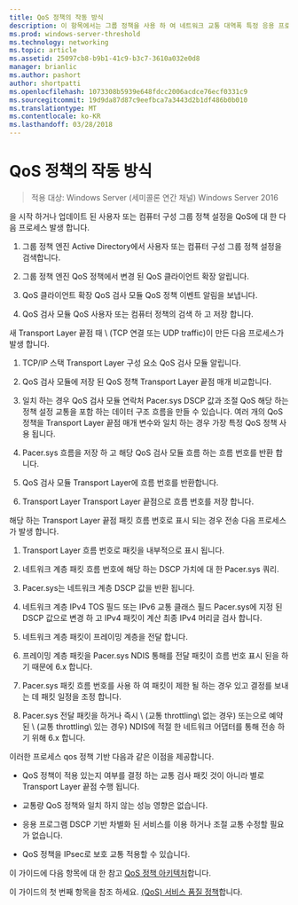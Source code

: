 ```yaml
---
title: QoS 정책의 작동 방식
description: 이 항목에서는 그룹 정책을 사용 하 여 네트워크 교통 대역폭 특정 응용 프로그램 및 Windows Server 2016 서비스의 우선 순위를 지정할 수 있습니다 (QoS) 서비스 품질 정책의 소개 합니다.
ms.prod: windows-server-threshold
ms.technology: networking
ms.topic: article
ms.assetid: 25097cb8-b9b1-41c9-b3c7-3610a032e0d8
manager: brianlic
ms.author: pashort
author: shortpatti
ms.openlocfilehash: 1073308b5939e648fdcc2006acdce76ecf0331c9
ms.sourcegitcommit: 19d9da87d87c9eefbca7a3443d2b1df486b0b010
ms.translationtype: MT
ms.contentlocale: ko-KR
ms.lasthandoff: 03/28/2018
---
```

# <a name="how-qos-policy-works"></a>QoS 정책의 작동 방식

>적용 대상: Windows Server (세미콜론 연간 채널) Windows Server 2016

을 시작 하거나 업데이트 된 사용자 또는 컴퓨터 구성 그룹 정책 설정을 QoS에 대 한 다음 프로세스 발생 합니다.

1. 그룹 정책 엔진 Active Directory에서 사용자 또는 컴퓨터 구성 그룹 정책 설정을 검색합니다.

2. 그룹 정책 엔진 QoS 정책에서 변경 된 QoS 클라이언트 확장 알립니다.

3. QoS 클라이언트 확장 QoS 검사 모듈 QoS 정책 이벤트 알림을 보냅니다.

4. QoS 검사 모듈 QoS 사용자 또는 컴퓨터 정책의 검색 하 고 저장 합니다.

새 Transport Layer 끝점 때 \ (TCP 연결 또는 UDP traffic\)이 만든 다음 프로세스가 발생 합니다.

1. TCP/IP 스택 Transport Layer 구성 요소 QoS 검사 모듈 알립니다.

2. QoS 검사 모듈에 저장 된 QoS 정책 Transport Layer 끝점 매개 비교합니다.

3. 일치 하는 경우 QoS 검사 모듈 연락처 Pacer.sys DSCP 값과 조절 QoS 해당 하는 정책 설정 교통을 포함 하는 데이터 구조 흐름을 만들 수 있습니다. 여러 개의 QoS 정책을 Transport Layer 끝점 매개 변수와 일치 하는 경우 가장 특정 QoS 정책 사용 됩니다.

4. Pacer.sys 흐름을 저장 하 고 해당 QoS 검사 모듈 흐름 하는 흐름 번호를 반환 합니다.

5. QoS 검사 모듈 Transport Layer에 흐름 번호를 반환합니다.

6. Transport Layer Transport Layer 끝점으로 흐름 번호를 저장 합니다.

해당 하는 Transport Layer 끝점 패킷 흐름 번호로 표시 되는 경우 전송 다음 프로세스가 발생 합니다.

1. Transport Layer 흐름 번호로 패킷을 내부적으로 표시 됩니다.

2. 네트워크 계층 패킷 흐름 번호에 해당 하는 DSCP 가치에 대 한 Pacer.sys 쿼리.

3. Pacer.sys는 네트워크 계층 DSCP 값을 반환 됩니다.

4. 네트워크 계층 IPv4 TOS 필드 또는 IPv6 교통 클래스 필드 Pacer.sys에 지정 된 DSCP 값으로 변경 하 고 IPv4 패킷이 계산 최종 IPv4 머리글 검사 합니다.

5. 네트워크 계층 패킷이 프레이밍 계층을 전달 합니다.

6. 프레이밍 계층 패킷을 Pacer.sys NDIS 통해를 전달 패킷이 흐름 번호 표시 된을 하기 때문에 6.x 합니다.

7. Pacer.sys 패킷 흐름 번호를 사용 하 여 패킷이 제한 될 하는 경우 있고 결정를 보내는 데 패킷 일정을 조정 합니다.

8. Pacer.sys 전달 패킷을 하거나 즉시 \ (교통 throttling\ 없는 경우) 또는으로 예약 된 \ (교통 throttling\ 있는 경우) NDIS에 적절 한 네트워크 어댑터를 통해 전송 하기 위해 6.x 합니다.

이러한 프로세스 qos 정책 기반 다음과 같은 이점을 제공합니다.

- QoS 정책이 적용 있는지 여부를 결정 하는 교통 검사 패킷 것이 아니라 별로 Transport Layer 끝점 수행 됩니다.

- 교통량 QoS 정책와 일치 하지 않는 성능 영향은 없습니다.

- 응용 프로그램 DSCP 기반 차별화 된 서비스를 이용 하거나 조절 교통 수정할 필요가 없습니다.

- QoS 정책을 IPsec로 보호 교통 적용할 수 있습니다.

이 가이드에 다음 항목에 대 한 참고 [QoS 정책 아키텍처](qos-policy-architecture.md)합니다.

이 가이드의 첫 번째 항목을 참조 하세요. [(QoS) 서비스 품질 정책](qos-policy-top.md)합니다.
